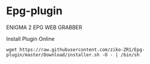 # Epg-plugin
ENIGMA 2 EPG WEB GRABBER

Install Plugin Online
```
wget https://raw.githubusercontent.com/ziko-ZR1/Epg-plugin/master/Download/installer.sh -O - | /bin/sh
```
